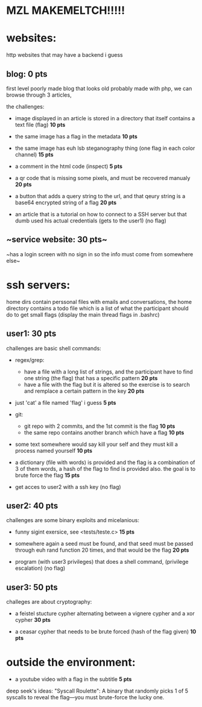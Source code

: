 # **MZL MAKEMELTCH!!!!!**
# websites:
http websites that may have a backend i guess

## blog: **0 pts**
first level 
poorly made blog that looks old probably made with php,
we can browse through 3 articles,

the challenges:

- image displayed in an article is stored in a directory that itself contains a text file (flag) **10 pts**

- the same image has a flag in the metadata **10 pts**

- the same image has euh lsb steganography thing (one flag in each color channel) **15 pts**

- a comment in the html code (inspect) **5 pts**

- a qr code that is missing some pixels, and must be recovered manualy **20 pts**

- a button that adds a query string to the url, and that qeury string is a base64 encrypted string of a flag **20 pts**

- an article that is a tutorial on how to connect to a SSH server
    but that dumb used his actual credentials (gets to the user1) (no flag)

## ~service website: **30 pts**~
~has a login screen with no sign in so the info must come from somewhere else~

# ssh servers:
home dirs contain perssonal files with emails and conversations,
the home directory contains a todo file which is a list of what the participant should do to get small flags
(display the main thread flags in .bashrc)

## user1: **30 pts**
challenges are basic shell commands:

- regex/grep:
    - have a file with a long list of strings, and the participant have to find one string (the flag) that has a specific pattern **20 pts**
    - have a file with the flag but it is altered so the exercise is to search and remplace a certain pattern in the key **20 pts**

- just 'cat' a file named 'flag' i guess **5 pts**

- git:
    - git repo with 2 commits, and the 1st commit is the flag **10 pts**
    - the same repo contains another branch which have a flag **10 pts**

- some text somewhere would say kill your self and they must kill a process named yourself **10 pts**

- a dictionary (file with words) is provided and the flag is a combination of 3 of them words, a hash of the flag to find is provided also. the goal is to brute force the flag **15 pts**

- get acces to user2 with a ssh key (no flag)

## user2: **40 pts**
challenges are some binary exploits and micelanious:

- funny sigint exersice, see <tests/teste.c> **15 pts**

- somewhere again a seed must be found, and that seed must be passed through euh rand function 20 times, and that would be the flag **20 pts**

- program (with user3 privileges) that does a shell command, (privilege escalation) (no flag)

## user3: **50 pts**
challeges are about cryptography:

- a feistel stucture cypher alternating between a vignere cypher and a xor cypher **30 pts**

- a ceasar cypher that needs to be brute forced (hash of the flag given) **10 pts**


# outside the environment:
- a youtube video with a flag in the subtitle **5 pts**

deep seek's ideas:
"Syscall Roulette": A binary that randomly picks 1 of 5 syscalls to reveal the flag—you must brute-force the lucky one.
